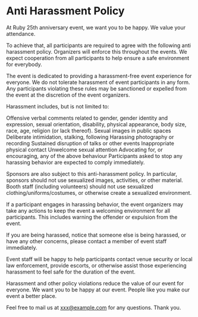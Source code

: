 # Anti Harassment Policy

At Ruby 25th anniversary event, we want you to be happy. We value your attendance.

To achieve that, all participants are required to agree with the following anti harassment policy. Organizers will enforce this throughout the events. We expect cooperation from all participants to help ensure a safe environment for everybody.

The event is dedicated to providing a harassment-free event experience for everyone. We do not tolerate harassment of event participants in any form. Any participants violating these rules may be sanctioned or expelled from the event at the discretion of the event organizers.

Harassment includes, but is not limited to:

Offensive verbal comments related to gender, gender identity and expression, sexual orientation, disability, physical appearance, body size, race, age, religion (or lack thereof).
Sexual images in public spaces
Deliberate intimidation, stalking, following
Harassing photography or recording
Sustained disruption of talks or other events
Inappropriate physical contact
Unwelcome sexual attention
Advocating for, or encouraging, any of the above behaviour
Participants asked to stop any harassing behavior are expected to comply immediately.

Sponsors are also subject to this anti-harassment policy. In particular, sponsors should not use sexualized images, activities, or other material. Booth staff (including volunteers) should not use sexualized clothing/uniforms/costumes, or otherwise create a sexualized environment.

If a participant engages in harassing behavior, the event organizers may take any actions to keep the event a welcoming environment for all participants. This includes warning the offender or expulsion from the event.

If you are being harassed, notice that someone else is being harassed, or have any other concerns, please contact a member of event staff immediately.

Event staff will be happy to help participants contact venue security or local law enforcement, provide escorts, or otherwise assist those experiencing harassment to feel safe for the duration of the event.

Harassment and other policy violations reduce the value of our event for everyone. We want you to be happy at our event. People like you make our event a better place.

Feel free to mail us at xxx@example.com for any questions. Thank you.
